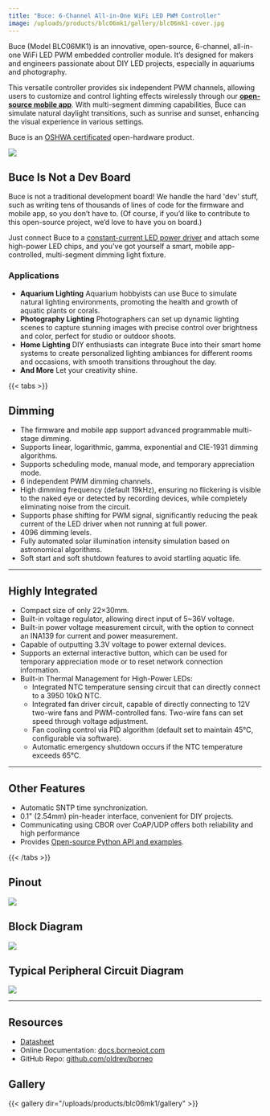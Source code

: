 ```yaml
---
title: "Buce: 6-Channel All-in-One WiFi LED PWM Controller"
image: /uploads/products/blc06mk1/gallery/blc06mk1-cover.jpg
---
```


Buce (Model BLC06MK1) is an innovative, open-source, 6-channel, all-in-one WiFi LED PWM embedded controller module. It’s designed for makers and engineers passionate about DIY LED projects, especially in aquariums and photography.

This versatile controller provides six independent PWM channels, allowing users to customize and control lighting effects wirelessly through our **[open-source mobile app](app)**. With multi-segment dimming capabilities, Buce can simulate natural daylight transitions, such as sunrise and sunset, enhancing the visual experience in various settings.


Buce is an [OSHWA certificated](https://certification.oshwa.org/cn000017.html) open-hardware product.

[![](/uploads/products/blc06mk1/oshwa.png)](https://certification.oshwa.org/cn000017.html)


## Buce Is Not a Dev Board

Buce is not a traditional development board! We handle the hard 'dev' stuff, such as writing tens of thousands of lines of code for the firmware and mobile app, so you don’t have to. (Of course, if you’d like to contribute to this open-source project, we’d love to have you on board.)

Just connect Buce to a [constant-current LED power driver](bacopa) and attach some high-power LED chips, and you've got yourself a smart, mobile app-controlled, multi-segment dimming light fixture.

### Applications

* **Aquarium Lighting**
    Aquarium hobbyists can use Buce to simulate natural lighting environments, promoting the health and growth of aquatic plants or corals.
* **Photography Lighting**
    Photographers can set up dynamic lighting scenes to capture stunning images with precise control over brightness and color, perfect for studio or outdoor shoots.
* **Home Lighting**
    DIY enthusiasts can integrate Buce into their smart home systems to create personalized lighting ambiances for different rooms and occasions, with smooth transitions throughout the day.
* **And More**
    Let your creativity shine.

{{< tabs >}}

## Dimming

- The firmware and mobile app support advanced programmable multi-stage dimming.
- Supports linear, logarithmic, gamma, exponential and CIE-1931 dimming algorithms.
- Supports scheduling mode, manual mode, and temporary appreciation mode.
- 6 independent PWM dimming channels.
- High dimming frequency (default 19kHz), ensuring no flickering is visible to the naked eye or detected by recording devices,
  while completely eliminating noise from the circuit.
- Supports phase shifting for PWM signal, significantly reducing the peak current of the LED driver when not running at full power.
- 4096 dimming levels.
- Fully automated solar illumination intensity simulation based on astronomical algorithms.
- Soft start and soft shutdown features to avoid startling aquatic life.

---

## Highly Integrated

* Compact size of only 22×30mm.
* Built-in voltage regulator, allowing direct input of 5~36V voltage.
* Built-in power voltage measurement circuit, with the option to connect an INA139 for current and power measurement.
* Capable of outputting 3.3V voltage to power external devices.
* Supports an external interactive button, which can be used for temporary appreciation mode or to reset network connection information.
* Built-in Thermal Management for High-Power LEDs:
    * Integrated NTC temperature sensing circuit that can directly connect to a 3950 10kΩ NTC.
    * Integrated fan driver circuit, capable of directly connecting to 12V two-wire fans and PWM-controlled fans.
      Two-wire fans can set speed through voltage adjustment.
    * Fan cooling control via PID algorithm (default set to maintain 45°C, configurable via software).
    * Automatic emergency shutdown occurs if the NTC temperature exceeds 65°C.

---

## Other Features

* Automatic SNTP time synchronization.
* 0.1" (2.54mm) pin-header interface, convenient for DIY projects.
* Communicating using CBOR over CoAP/UDP offers both reliability and high performance
* Provides [Open-source Python API and examples](https://docs.borneoiot.com/borneopy).

{{< /tabs >}}

## Pinout

![](/uploads/products/blc06mk1/gds.png)

## Block Diagram

![](/uploads/products/blc06mk1/block-diagram.svg)

## Typical Peripheral Circuit Diagram

![](/uploads/products/blc06mk1/peripherals.svg)

---

## Resources

* [Datasheet](https://github.com/borneo-iot/borneo/tree/master/hw/datasheets)
* Online Documentation: [docs.borneoiot.com](https://docs.borneoiot.com/hardwares/buce)
* GitHub Repo: [github.com/oldrev/borneo](https://github.com/oldrev/borneo)


## Gallery

{{< gallery dir="/uploads/products/blc06mk1/gallery" >}}